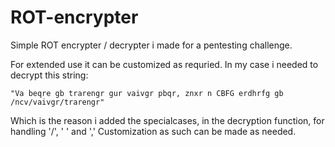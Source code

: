 # ROT-encrypter
Simple ROT encrypter / decrypter i made for a pentesting challenge.

For extended use it can be customized as requried.
In my case i needed to decrypt this string: 

	"Va beqre gb trarengr gur vaivgr pbqr, znxr n CBFG erdhrfg gb /ncv/vaivgr/trarengr"
	
Which is the reason i added the specialcases, in the decryption function, for handling '/', ' ' and ','
Customization as such can be made as needed.
